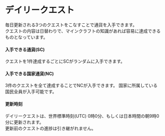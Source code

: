 # デイリークエスト
毎日更新される3つのクエストをこなすことで通貨を入手できます。  
クエストの内容は日替わりで、マインクラフトの知識があれば容易に達成できるものとなっています。  

#### 入手できる通貨(SC)  

クエストを1件達成するごとにSCがランダムに入手できます。  

#### 入手できる国家通貨(NC)  

3件のクエストを全て達成することでNCが入手できます。
国家に所属している国民全員が入手可能です。

#### 更新時刻  

デイリークエストは、世界標準時刻(UTC) 0時0分、もしくは日本時間の朝9時0分に更新されます。  
更新前のクエストの進捗は引き継がれません。
